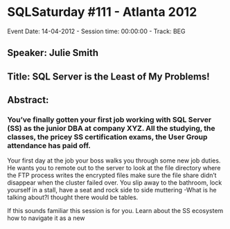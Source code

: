 # SQLSaturday #111 - Atlanta 2012
Event Date: 14-04-2012 - Session time: 00:00:00 - Track: BEG
## Speaker: Julie Smith
## Title: SQL Server is the Least of My Problems!
## Abstract:
### You’ve finally gotten your first job working with SQL Server (SS) as the junior DBA at company XYZ. All the studying, the classes, the pricey SS certification exams,  the User Group attendance has paid off.

Your first day at the job your boss walks you through some new job duties. He wants you to remote out to the server to look at the file directory where the FTP process writes the encrypted files  make sure the file share didn’t disappear when the cluster failed over. You slip away to the bathroom, lock yourself in a stall, have a seat and rock side to side muttering -What is he talking about?I thought there would be tables.

If this sounds familiar this session is for you. Learn about the SS ecosystem  how to navigate it as a new
